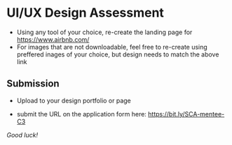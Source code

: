 # UI/UX Design Assessment  

- Using any tool of your choice, re-create the landing page for https://www.airbnb.com/
- For images that are not downloadable, feel free to re-create using preffered inages of your choice, but design needs to match the above link

## Submission
- Upload to your design portfolio or page 

- submit the URL on the application form here: https://bit.ly/SCA-mentee-C3


*Good luck!*
